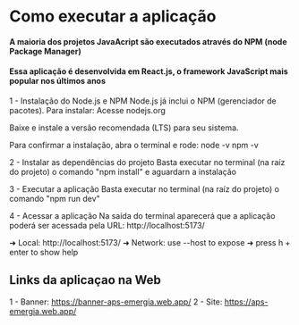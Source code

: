 # Como executar a aplicação

#### A maioria dos projetos JavaAcript são executados através do NPM (node Package Manager)
#### Essa aplicação é desenvolvida em React.js, o framework JavaScript mais popular nos últimos anos

1 - Instalação do Node.js e NPM
Node.js já inclui o NPM (gerenciador de pacotes).
Para instalar:
Acesse nodejs.org

Baixe e instale a versão recomendada (LTS) para seu sistema.

Para confirmar a instalação, abra o terminal e rode:
node -v
npm -v

2 - Instalar as dependências do projeto
Basta executar no terminal (na raíz do projeto) o comando "npm install" e aguardarn a instalação

3 - Executar a aplicação
Basta executar no terminal (na raíz do projeto) o comando "npm run dev"

4 - Acessar a aplicação
Na saída do terminal aparecerá que a aplicação poderá ser acessada pela URL: http://localhost:5173/

  ➜  Local:   http://localhost:5173/
  ➜  Network: use --host to expose
  ➜  press h + enter to show help

## Links da aplicaçao na Web
1 - Banner: https://banner-aps-emergia.web.app/
2 - Site: https://aps-emergia.web.app/ 